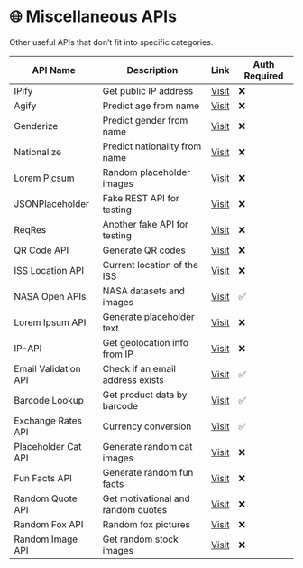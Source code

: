 # 🌐 Miscellaneous APIs

Other useful APIs that don’t fit into specific categories.

| API Name             | Description                                    | Link                                               | Auth Required |
|-----------------------|------------------------------------------------|----------------------------------------------------|---------------|
| IPify                | Get public IP address                         | [Visit](https://api.ipify.org/)                    | ❌            |
| Agify                | Predict age from name                         | [Visit](https://agify.io/)                         | ❌            |
| Genderize            | Predict gender from name                      | [Visit](https://genderize.io/)                     | ❌            |
| Nationalize          | Predict nationality from name                  | [Visit](https://nationalize.io/)                   | ❌            |
| Lorem Picsum         | Random placeholder images                      | [Visit](https://picsum.photos/)                    | ❌            |
| JSONPlaceholder      | Fake REST API for testing                     | [Visit](https://jsonplaceholder.typicode.com/)     | ❌            |
| ReqRes               | Another fake API for testing                  | [Visit](https://reqres.in/)                        | ❌            |
| QR Code API          | Generate QR codes                             | [Visit](https://goqr.me/api/)                      | ❌            |
| ISS Location API     | Current location of the ISS                    | [Visit](http://api.open-notify.org/iss-now.json)   | ❌            |
| NASA Open APIs       | NASA datasets and images                      | [Visit](https://api.nasa.gov/)                     | ✅            |
| Lorem Ipsum API      | Generate placeholder text                     | [Visit](https://baconipsum.com/json-api/)          | ❌            |
| IP-API               | Get geolocation info from IP                  | [Visit](http://ip-api.com/)                        | ❌            |
| Email Validation API | Check if an email address exists               | [Visit](https://isitarealemail.com/api/)           | ✅            |
| Barcode Lookup       | Get product data by barcode                    | [Visit](https://www.barcodelookup.com/api)         | ✅            |
| Exchange Rates API   | Currency conversion                            | [Visit](https://exchangeratesapi.io/)              | ✅            |
| Placeholder Cat API  | Generate random cat images                     | [Visit](https://cataas.com/#/)                     | ❌            |
| Fun Facts API        | Generate random fun facts                      | [Visit](https://uselessfacts.jsph.pl/)             | ❌            |
| Random Quote API     | Get motivational and random quotes             | [Visit](https://api.quotable.io/)                  | ❌            |
| Random Fox API       | Random fox pictures                            | [Visit](https://randomfox.ca/floof/)               | ❌            |
| Random Image API     | Get random stock images                        | [Visit](https://source.unsplash.com/random)        | ❌            |

